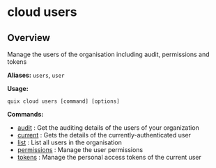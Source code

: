 # cloud users

## Overview

Manage the users of the organisation including audit, permissions and tokens

**Aliases:** `users`, `user`

**Usage:**

```
quix cloud users [command] [options]
```

**Commands:**

- [audit](audit.md) : Get the auditing details of the users of your organization
- [current](current.md) : Gets the details of the currently-authenticated user
- [list](list.md) : List all users in the organisation
- [permissions](permissions/index.md) : Manage the user permissions
- [tokens](tokens/index.md) : Manage the personal access tokens of the current user

